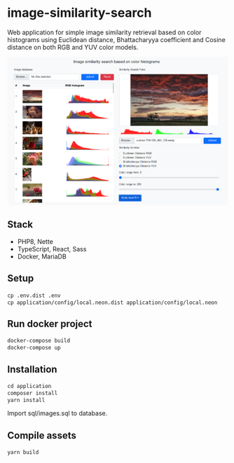# image-similarity-search

Web application for simple image similarity retrieval based on color histograms using Euclidean distance,  Bhattacharyya coefficient and Cosine distance on both RGB and YUV color models.

![Example](docs/example1.png)

Stack
-----

- PHP8, Nette
- TypeScript, React, Sass
- Docker, MariaDB


Setup
-----

    cp .env.dist .env
    cp application/config/local.neon.dist application/config/local.neon

Run docker project
------------

	docker-compose build
	docker-compose up

Installation
------------

	cd application
	composer install
	yarn install

Import sql/images.sql to database.

Compile assets
--------------

	yarn build
